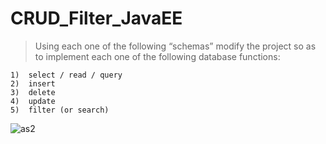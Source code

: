 # CRUD_Filter_JavaEE
> Using each one of the following “schemas” modify the project so as to implement each one of the following database functions:
```
1)	select / read / query
2)	insert
3)	delete
4)	update
5)	filter (or search)
```

![as2](https://user-images.githubusercontent.com/37784073/46738821-217ad600-cc6d-11e8-89b6-e0a29bb6f8b7.png)




